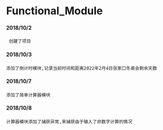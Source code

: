  # Functional_Module
####  2018/10/2
     创建了项目

####       2018/10/3
    添加了倒计时模块,记录当前时间和距离2022年2月4日张家口冬奥会剩余天数
####    2018/10/7
    添加了简单计算器模块
####    2018/10/8
    计算器模块添加了捕获异常,来捕获由于输入了非数字计算的情况
